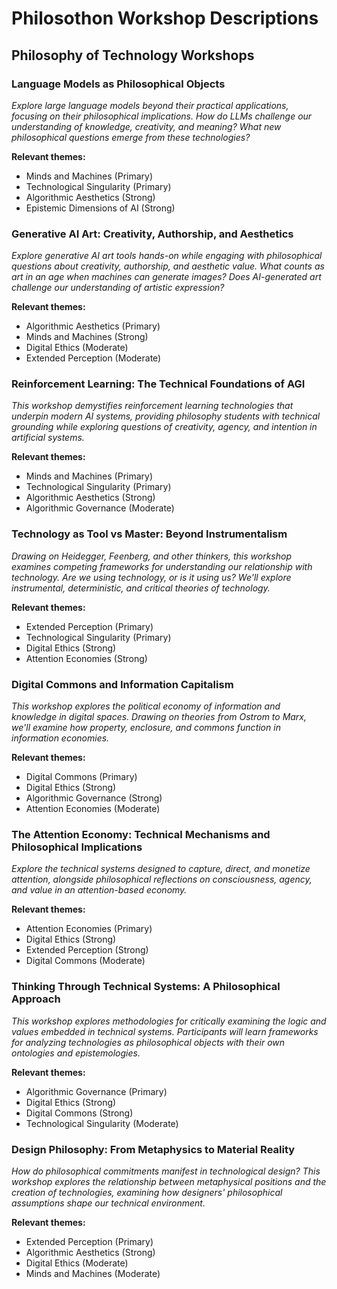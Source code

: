 # Philosothon Workshop Descriptions

## Philosophy of Technology Workshops

### Language Models as Philosophical Objects
*Explore large language models beyond their practical applications, focusing on their philosophical implications. How do LLMs challenge our understanding of knowledge, creativity, and meaning? What new philosophical questions emerge from these technologies?*

**Relevant themes:**
- Minds and Machines (Primary)
- Technological Singularity (Primary)
- Algorithmic Aesthetics (Strong)
- Epistemic Dimensions of AI (Strong)

### Generative AI Art: Creativity, Authorship, and Aesthetics
*Explore generative AI art tools hands-on while engaging with philosophical questions about creativity, authorship, and aesthetic value. What counts as art in an age when machines can generate images? Does AI-generated art challenge our understanding of artistic expression?*

**Relevant themes:**
- Algorithmic Aesthetics (Primary)
- Minds and Machines (Strong)
- Digital Ethics (Moderate)
- Extended Perception (Moderate)

### Reinforcement Learning: The Technical Foundations of AGI
*This workshop demystifies reinforcement learning technologies that underpin modern AI systems, providing philosophy students with technical grounding while exploring questions of creativity, agency, and intention in artificial systems.*

**Relevant themes:**
- Minds and Machines (Primary)
- Technological Singularity (Primary)
- Algorithmic Aesthetics (Strong)
- Algorithmic Governance (Moderate)

### Technology as Tool vs Master: Beyond Instrumentalism
*Drawing on Heidegger, Feenberg, and other thinkers, this workshop examines competing frameworks for understanding our relationship with technology. Are we using technology, or is it using us? We'll explore instrumental, deterministic, and critical theories of technology.*

**Relevant themes:**
- Extended Perception (Primary)
- Technological Singularity (Primary)
- Digital Ethics (Strong)
- Attention Economies (Strong)

### Digital Commons and Information Capitalism
*This workshop explores the political economy of information and knowledge in digital spaces. Drawing on theories from Ostrom to Marx, we'll examine how property, enclosure, and commons function in information economies.*

**Relevant themes:**
- Digital Commons (Primary)
- Digital Ethics (Strong)
- Algorithmic Governance (Strong)
- Attention Economies (Moderate)

### The Attention Economy: Technical Mechanisms and Philosophical Implications
*Explore the technical systems designed to capture, direct, and monetize attention, alongside philosophical reflections on consciousness, agency, and value in an attention-based economy.*

**Relevant themes:**
- Attention Economies (Primary)
- Digital Ethics (Strong)
- Extended Perception (Strong)
- Digital Commons (Moderate)

### Thinking Through Technical Systems: A Philosophical Approach
*This workshop explores methodologies for critically examining the logic and values embedded in technical systems. Participants will learn frameworks for analyzing technologies as philosophical objects with their own ontologies and epistemologies.*

**Relevant themes:**
- Algorithmic Governance (Primary)
- Digital Ethics (Strong)
- Digital Commons (Strong)
- Technological Singularity (Moderate)

### Design Philosophy: From Metaphysics to Material Reality
*How do philosophical commitments manifest in technological design? This workshop explores the relationship between metaphysical positions and the creation of technologies, examining how designers' philosophical assumptions shape our technical environment.*

**Relevant themes:**
- Extended Perception (Primary)
- Algorithmic Aesthetics (Strong)
- Digital Ethics (Moderate)
- Minds and Machines (Moderate)
